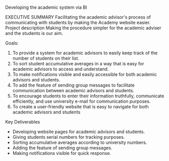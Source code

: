 Developing the academic system via BI

EXECUTIVE SUMMARY
Facilitating the academic advisor's process of communicating with students by making the
Academy website easier.
Project description
Making the procedure simpler for the academic adviser and the students is our aim.

Goals:
1. To provide a system for academic advisors to easily keep track of the number of students on
their list.
2. To sort student accumulative averages in a way that is easy for academic advisors to access and
understand.
3. To make notifications visible and easily accessible for both academic advisors and students.
4. To add the feature of sending group messages to facilitate communication between academic
advisors and students.
5. To encourage students to enter their information truthfully, communicate efficiently, and use
university e-mail for communication purposes.
6. To create a user-friendly website that is easy to navigate for both academic advisors and students
   
Key Deliverables
- Developing website pages for academic advisors and students.
- Giving students serial numbers for tracking purposes.
- Sorting accumulative averages according to university numbers.
- Adding the feature of sending group messages.
- Making notifications visible for quick response.
